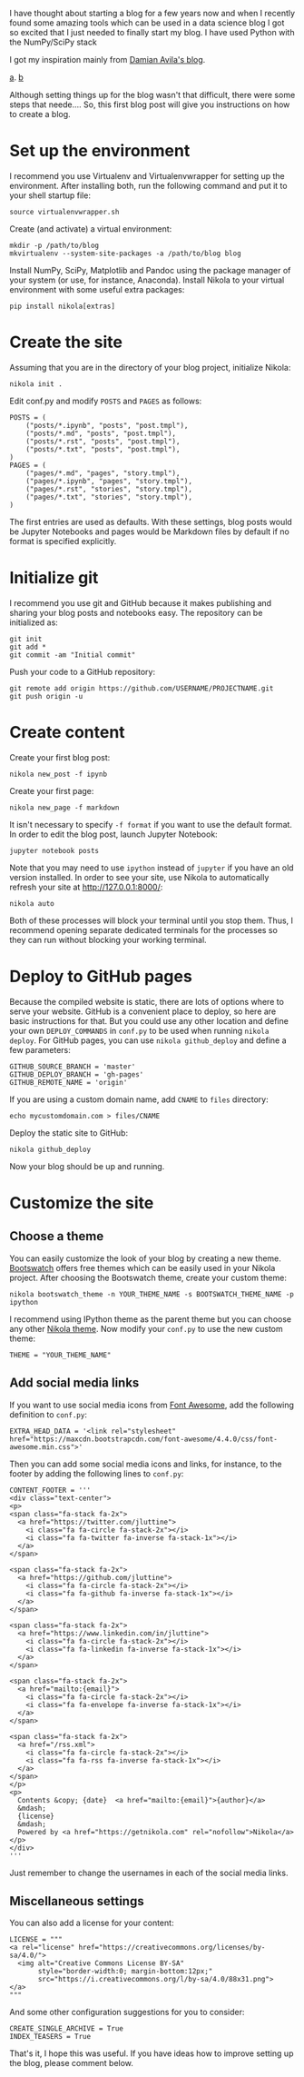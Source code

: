 <!-- 
.. title: How to blog with Jupyter (IPython) Notebook and Nikola
.. slug: how-to-blog-with-jupyter-ipython-notebook-and-nikola
.. date: 2015-11-04 19:05:01 UTC+02:00
.. tags: jupyter,ipython,notebook,nikola,conf.py
.. category: 
.. link: 
.. description: 
.. type: text
-->

I have thought about starting a blog for a few years now and when I recently
found some amazing tools which can be used in a data science blog I got so
excited that I just needed to finally start my blog.  I have used Python with
the NumPy/SciPy stack

I got my inspiration mainly from [Damian Avila's
blog](http://www.damian.oquanta.info/).

[a](http://www.damian.oquanta.info/posts/blogging-with-nikola-and-ipython.html).
[b](http://sampathweb.com/posts/blogging-made-easy.html)

Although setting things up for the blog wasn't that difficult, there were some steps that neede....
So, this first blog post will give you instructions on how to create a blog.


# Set up the environment

I recommend you use Virtualenv and Virtualenvwrapper for setting up the
environment.  After installing both, run the following command and put it to
your shell startup file:

    source virtualenvwrapper.sh

Create (and activate) a virtual environment:

    mkdir -p /path/to/blog
    mkvirtualenv --system-site-packages -a /path/to/blog blog
    
Install NumPy, SciPy, Matplotlib and Pandoc using the package manager of your
system (or use, for instance, Anaconda). Install Nikola to your virtual
environment with some useful extra packages:

    pip install nikola[extras]


# Create the site

Assuming that you are in the directory of your blog project, initialize Nikola:

    nikola init .

Edit conf.py and modify `POSTS` and `PAGES` as follows:

    POSTS = (
        ("posts/*.ipynb", "posts", "post.tmpl"),
        ("posts/*.md", "posts", "post.tmpl"),
        ("posts/*.rst", "posts", "post.tmpl"),
        ("posts/*.txt", "posts", "post.tmpl"),
    )
    PAGES = (
        ("pages/*.md", "pages", "story.tmpl"),
        ("pages/*.ipynb", "pages", "story.tmpl"),
        ("pages/*.rst", "stories", "story.tmpl"),
        ("pages/*.txt", "stories", "story.tmpl"),
    )

The first entries are used as defaults. With these settings, blog posts would be
Jupyter Notebooks and pages would be Markdown files by default if no format is
specified explicitly.


# Initialize git

I recommend you use git and GitHub because it makes publishing and sharing your
blog posts and notebooks easy.  The repository can be initialized as:

    git init
    git add *
    git commit -am "Initial commit"
    
Push your code to a GitHub repository:

    git remote add origin https://github.com/USERNAME/PROJECTNAME.git
    git push origin -u


# Create content

Create your first blog post:

    nikola new_post -f ipynb

Create your first page:

    nikola new_page -f markdown
    
It isn't necessary to specify `-f format` if you want to use the default
format. In order to edit the blog post, launch Jupyter Notebook:

    jupyter notebook posts

Note that you may need to use `ipython` instead of `jupyter` if you have an old
version installed.  In order to see your site, use Nikola to automatically
refresh your site at http://127.0.0.1:8000/:

    nikola auto

Both of these processes will block your terminal until you stop them. Thus, I
recommend opening separate dedicated terminals for the processes so they can run
without blocking your working terminal.


# Deploy to GitHub pages

Because the compiled website is static, there are lots of options where to serve
your website. GitHub is a convenient place to deploy, so here are basic
instructions for that. But you could use any other location and define your own
`DEPLOY_COMMANDS` in `conf.py` to be used when running `nikola deploy`. For
GitHub pages, you can use `nikola github_deploy` and define a few parameters:

    GITHUB_SOURCE_BRANCH = 'master'
    GITHUB_DEPLOY_BRANCH = 'gh-pages'
    GITHUB_REMOTE_NAME = 'origin'

If you are using a custom domain name, add `CNAME` to `files` directory:

    echo mycustomdomain.com > files/CNAME

Deploy the static site to GitHub:

    nikola github_deploy

Now your blog should be up and running.


# Customize the site

## Choose a theme

You can easily customize the look of your blog by creating a new theme.
[Bootswatch](https://bootswatch.com/) offers free themes which can be easily
used in your Nikola project.  After choosing the Bootswatch theme, create your
custom theme:

    nikola bootswatch_theme -n YOUR_THEME_NAME -s BOOTSWATCH_THEME_NAME -p ipython

I recommend using IPython theme as the parent theme but you can choose any other
[Nikola theme](https://themes.getnikola.com/). Now modify your `conf.py` to use
the new custom theme:

    THEME = "YOUR_THEME_NAME"

## Add social media links

If you want to use social media icons from [Font
Awesome](https://fortawesome.github.io/Font-Awesome/), add the following
definition to `conf.py`:

```
EXTRA_HEAD_DATA = '<link rel="stylesheet" href="https://maxcdn.bootstrapcdn.com/font-awesome/4.4.0/css/font-awesome.min.css">'
```

Then you can add some social media icons and links, for instance, to the footer
by adding the following lines to `conf.py`:

```
CONTENT_FOOTER = '''
<div class="text-center">
<p>
<span class="fa-stack fa-2x">
  <a href="https://twitter.com/jluttine">
    <i class="fa fa-circle fa-stack-2x"></i>
    <i class="fa fa-twitter fa-inverse fa-stack-1x"></i>
  </a>
</span>

<span class="fa-stack fa-2x">
  <a href="https://github.com/jluttine">
    <i class="fa fa-circle fa-stack-2x"></i>
    <i class="fa fa-github fa-inverse fa-stack-1x"></i>
  </a>
</span>

<span class="fa-stack fa-2x">
  <a href="https://www.linkedin.com/in/jluttine">
    <i class="fa fa-circle fa-stack-2x"></i>
    <i class="fa fa-linkedin fa-inverse fa-stack-1x"></i>
  </a>
</span>

<span class="fa-stack fa-2x">
  <a href="mailto:{email}">
    <i class="fa fa-circle fa-stack-2x"></i>
    <i class="fa fa-envelope fa-inverse fa-stack-1x"></i>
  </a>
</span>

<span class="fa-stack fa-2x">
  <a href="/rss.xml">
    <i class="fa fa-circle fa-stack-2x"></i>
    <i class="fa fa-rss fa-inverse fa-stack-1x"></i>
  </a>
</span>
</p>
<p>
  Contents &copy; {date}  <a href="mailto:{email}">{author}</a>
  &mdash;
  {license}
  &mdash;
  Powered by <a href="https://getnikola.com" rel="nofollow">Nikola</a>
</p>
</div>
'''
```

Just remember to change the usernames in each of the social media links.


## Miscellaneous settings

You can also add a license for your content:

```
LICENSE = """
<a rel="license" href="https://creativecommons.org/licenses/by-sa/4.0/">
  <img alt="Creative Commons License BY-SA"
       style="border-width:0; margin-bottom:12px;"
       src="https://i.creativecommons.org/l/by-sa/4.0/88x31.png">
</a>
"""
```

And some other configuration suggestions for you to consider:

```
CREATE_SINGLE_ARCHIVE = True
INDEX_TEASERS = True
```

That's it, I hope this was useful.  If you have ideas how to improve setting up
the blog, please comment below.